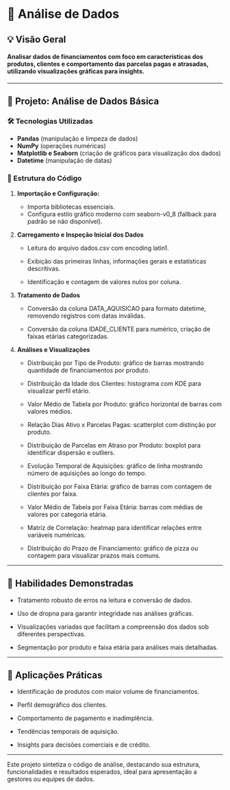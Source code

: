 # 📌 Análise de Dados

## 💡 Visão Geral

#### Analisar dados de financiamentos com foco em características dos produtos, clientes e comportamento das parcelas pagas e atrasadas, utilizando visualizações gráficas para insights.
---

## 🤖 Projeto: Análise de Dados Básica
### 🛠️ Tecnologias Utilizadas

* **Pandas** (manipulação e limpeza de dados)
* **NumPy** (operações numéricas)
* **Matplotlib e Seaborn** (criação de gráficos para visualização dos dados)
* **Datetime** (manipulação de datas)

### 🔁 Estrutura do Código

1. **Importação e Configuração:**
   * Importa bibliotecas essenciais.
   * Configura estilo gráfico moderno com seaborn-v0_8 (fallback para padrão se não disponível).

2. **Carregamento e Inspeção Inicial dos Dados**

   * Leitura do arquivo dados.csv com encoding latin1.

   * Exibição das primeiras linhas, informações gerais e estatísticas descritivas.

   * Identificação e contagem de valores nulos por coluna.

3. **Tratamento de Dados**

   * Conversão da coluna DATA_AQUISICAO para formato datetime, removendo registros com datas inválidas.

   * Conversão da coluna IDADE_CLIENTE para numérico, criação de faixas etárias categorizadas.

4. **Análises e Visualizações**

   * Distribuição por Tipo de Produto: gráfico de barras mostrando quantidade de financiamentos por produto.

   * Distribuição da Idade dos Clientes: histograma com KDE para visualizar perfil etário.

   * Valor Médio de Tabela por Produto: gráfico horizontal de barras com valores médios.

   * Relação Dias Ativo x Parcelas Pagas: scatterplot com distinção por produto.

   * Distribuição de Parcelas em Atraso por Produto: boxplot para identificar dispersão e outliers.

   * Evolução Temporal de Aquisições: gráfico de linha mostrando número de aquisições ao longo do tempo.

   * Distribuição por Faixa Etária: gráfico de barras com contagem de clientes por faixa.

   * Valor Médio de Tabela por Faixa Etária: barras com médias de valores por categoria etária.

   * Matriz de Correlação: heatmap para identificar relações entre variáveis numéricas.

   * Distribuição do Prazo de Financiamento: gráfico de pizza ou contagem para visualizar prazos mais comuns.
---

## 🧠 Habilidades Demonstradas

* Tratamento robusto de erros na leitura e conversão de dados.

* Uso de dropna para garantir integridade nas análises gráficas.

* Visualizações variadas que facilitam a compreensão dos dados sob diferentes perspectivas.

* Segmentação por produto e faixa etária para análises mais detalhadas.

---

## 🔄 Aplicações Práticas

* Identificação de produtos com maior volume de financiamentos.

* Perfil demográfico dos clientes.

* Comportamento de pagamento e inadimplência.

* Tendências temporais de aquisição.

* Insights para decisões comerciais e de crédito.

---
Este projeto sintetiza o código de análise, destacando sua estrutura, funcionalidades e resultados esperados, ideal para apresentação a gestores ou equipes de dados.

